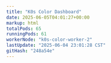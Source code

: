 ```yaml
---
title: "K0s Color Dashboard"
date: 2025-06-05T04:01:27+00:00
markup: html
totalPods: 65
runningPods: 61
workerNode: "k0s-color-worker-2"
lastUpdate: "2025-06-04 23:01:28 CST"
gitHash: "248a54e"
---
```


<!-- This content is dynamically updated by the DashboardUpdater Operator -->
<!-- The dashboard UI is rendered by Hugo templates and CSS/JS files -->
